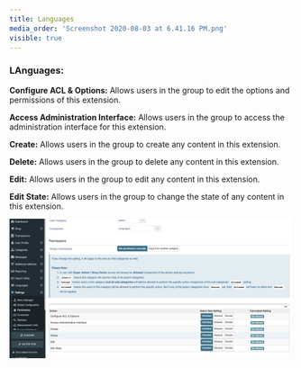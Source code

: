 ```yaml
---
title: Languages
media_order: 'Screenshot 2020-08-03 at 6.41.16 PM.png'
visible: true
---
```


### LAnguages:

**Configure ACL & Options:** Allows users in the group to edit the options and permissions of this extension.

**Access Administration Interface:** Allows users in the group to access the administration interface for this extension.

**Create:** Allows users in the group to create any content in this extension.

**Delete:** Allows users in the group to delete any content in this extension.

**Edit:** Allows users in the group to edit any content in this extension.

**Edit State:** Allows users in the group to change the state of any content in this extension.

![](Screenshot%202020-08-03%20at%206.41.16%20PM.png)